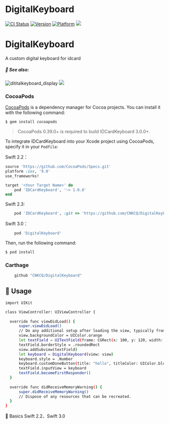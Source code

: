 
# DigitalKeyboard
[![CI Status](https://img.shields.io/travis/CNKCQ/IDCardKeyboard.svg?style=flat)](https://travis-ci.org/CNKCQ/DigitalKeyboard)
[![Version](https://img.shields.io/cocoapods/v/IDCardKeyboard.svg?style=flat)](http://cocoadocs.org/docsets/IDCardKeyboard)
[![Platform](https://img.shields.io/cocoapods/p/IDCardKeyboard.svg?style=flat)](http://cocoadocs.org/docsets/IDCardKeyboard)
![](https://camo.githubusercontent.com/7d97f558ccb8751e27fa65eeee94047955eba100/68747470733a2f2f63646e2d696d616765732d312e6d656469756d2e636f6d2f6d61782f313630302f312a7861666332716159644d375a4f68655957614d6d51412e706e67)
# DigitalKeyboard
A custom digital keyboard for idcard
##### :eyes: See also:
![dititalkeyboard_display](https://cloud.githubusercontent.com/assets/8440220/18740685/8f6b6824-80dd-11e6-99a7-6a8a76152bab.gif)
![](http://7xslr9.com1.z0.glb.clouddn.com/IDKeyboard_id.gif)
### CocoaPods

[CocoaPods](http://cocoapods.org) is a dependency manager for Cocoa projects. You can install it with the following command:

```bash
$ gem install cocoapods
```

> CocoaPods 0.39.0+ is required to build IDCardKeyboard 3.0.0+.

To integrate IDCardKeyboard into your Xcode project using CocoaPods, specify it in your `Podfile`:

Swift 2.2：
```ruby
source 'https://github.com/CocoaPods/Specs.git'
platform :ios, '9.0'
use_frameworks!

target '<Your Target Name>' do
    pod 'IDCardKeyboard', '~> 1.0.8'
end
```
Swift 2.3:
```ruby
    pod 'IDCardKeyboard', :git => 'https://github.com/CNKCQ/DigitalKeyboard.git', :branch => 'Swift2.3'
```
Swift 3.0：
```ruby
    pod 'DigitalKeyboard'
```


Then, run the following command:

```bash
$ pod install
```
### Carthage
```bash
    github "CNKCQ/DigitalKeyboard"   
```


## :book: Usage
  ``` bash
import UIKit

class ViewController: UIViewController {
    
    override func viewDidLoad() {
        super.viewDidLoad()
        // Do any additional setup after loading the view, typically from a nib.
        view.backgroundColor = UIColor.orange
        let textField = UITextField(frame: CGRect(x: 100, y: 120, width: 200, height: 35))
        textField.borderStyle = .roundedRect
        view.addSubview(textField)
        let keyboard = DigitalKeyboard(view: view)
        keyboard.style = .Number
        keyboard.customDoneButton(title: "hello", titleColor: UIColor.blue, theme: UIColor.green)
        textField.inputView = keyboard
        textField.becomeFirstResponder()
    }
    
    override func didReceiveMemoryWarning() {
        super.didReceiveMemoryWarning()
        // Dispose of any resources that can be recreated.
    }
}

  ```
   :key: Basics  Swift 2.2、Swift 3.0
